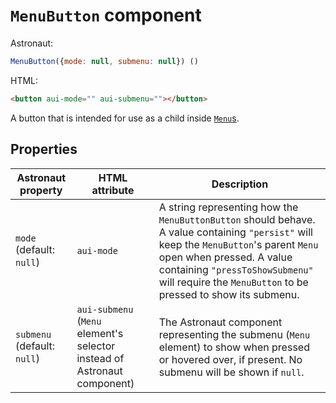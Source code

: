 # `MenuButton` component
Astronaut:
```javascript
MenuButton({mode: null, submenu: null}) ()
```

HTML:
```html
<button aui-mode="" aui-submenu=""></button>
```

A button that is intended for use as a child inside [`Menu`s](reference/components/menu.md).

## Properties
| Astronaut property | HTML attribute | Description |
|---|---|---|
| `mode` (default: `null`) | `aui-mode` | A string representing how the `MenuButtonButton` should behave. A value containing `"persist"` will keep the `MenuButton`'s parent `Menu` open when pressed. A value containing `"pressToShowSubmenu"` will require the `MenuButton` to be pressed to show its submenu. |
| `submenu` (default: `null`) | `aui-submenu` (`Menu` element's selector instead of Astronaut component) | The Astronaut component representing the submenu (`Menu` element) to show when pressed or hovered over, if present. No submenu will be shown if `null`. |